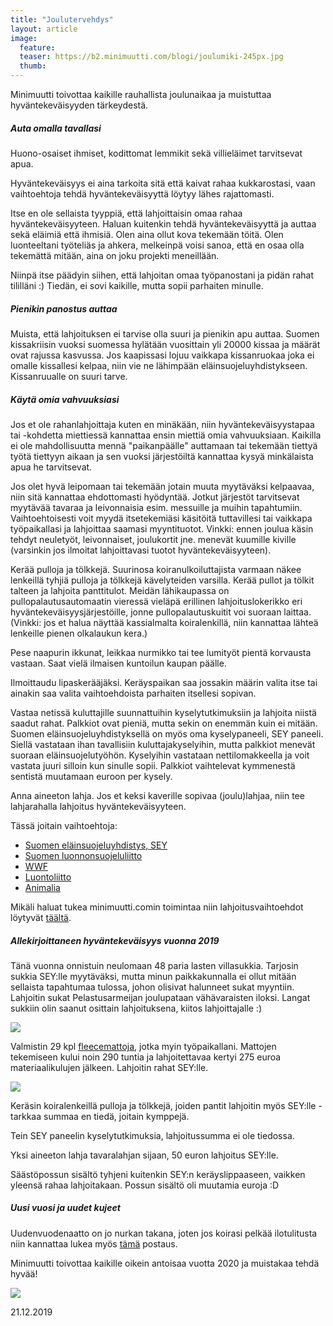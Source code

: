 ```yaml
---
title: "Joulutervehdys"
layout: article
image:
  feature:
  teaser: https://b2.minimuutti.com/blogi/joulumiki-245px.jpg
  thumb:
---
```


Minimuutti toivottaa kaikille rauhallista joulunaikaa ja muistuttaa hyväntekeväisyyden tärkeydestä.

##### Auta omalla tavallasi

Huono-osaiset ihmiset, kodittomat lemmikit sekä villieläimet tarvitsevat apua.

Hyväntekeväisyys ei aina tarkoita sitä että kaivat rahaa kukkarostasi, vaan vaihtoehtoja tehdä hyväntekeväisyyttä löytyy lähes rajattomasti.

Itse en ole sellaista tyyppiä, että lahjoittaisin omaa rahaa hyväntekeväisyyteen. Haluan kuitenkin tehdä hyväntekeväisyyttä ja auttaa sekä eläimiä että ihmisiä. Olen aina ollut kova tekemään töitä. Olen luonteeltani työteliäs ja ahkera, melkeinpä voisi sanoa, että en osaa olla tekemättä mitään, aina on joku projekti meneillään.

Niinpä itse päädyin siihen, että lahjoitan omaa työpanostani ja pidän rahat tililläni :) Tiedän, ei sovi kaikille, mutta sopii parhaiten minulle.

##### Pienikin panostus auttaa

Muista, että lahjoituksen ei tarvise olla suuri ja pienikin apu auttaa. Suomen kissakriisin vuoksi suomessa hylätään vuosittain yli 20000 kissaa ja määrät ovat rajussa kasvussa. Jos kaapissasi lojuu vaikkapa kissanruokaa joka ei omalle kissallesi kelpaa, niin vie ne lähimpään eläinsuojeluyhdistykseen. Kissanruualle on suuri tarve.

##### Käytä omia vahvuuksiasi

Jos et ole rahanlahjoittaja kuten en minäkään, niin hyväntekeväisyystapaa tai -kohdetta miettiessä kannattaa ensin miettiä omia vahvuuksiaan. Kaikilla ei ole mahdollisuutta mennä "paikanpäälle" auttamaan tai tekemään tiettyä työtä tiettyyn aikaan ja sen vuoksi järjestöiltä kannattaa kysyä minkälaista apua he tarvitsevat.

Jos olet hyvä leipomaan tai tekemään jotain muuta myytäväksi kelpaavaa, niin sitä kannattaa ehdottomasti hyödyntää. Jotkut järjestöt tarvitsevat myytävää tavaraa ja leivonnaisia esim. messuille ja muihin tapahtumiin. Vaihtoehtoisesti voit myydä itsetekemiäsi käsitöitä tuttavillesi tai vaikkapa työpaikallasi ja lahjoittaa saamasi myyntituotot. Vinkki: ennen joulua käsin tehdyt neuletyöt, leivonnaiset, joulukortit jne. menevät kuumille kiville (varsinkin jos ilmoitat lahjoittavasi tuotot hyväntekeväisyyteen).

Kerää pulloja ja tölkkejä. Suurinosa koiranulkoiluttajista varmaan näkee lenkeillä tyhjiä pulloja ja tölkkejä kävelyteiden varsilla. Kerää pullot ja tölkit talteen ja lahjoita panttitulot. Meidän lähikaupassa on pullopalautusautomaatin vieressä vieläpä erillinen lahjoituslokerikko eri hyväntekeväisyysjärjestöille, jonne pullopalautuskuitit voi suoraan laittaa. (Vinkki: jos et halua näyttää kassialmalta koiralenkillä, niin kannattaa lähteä lenkeille pienen olkalaukun kera.)

Pese naapurin ikkunat, leikkaa nurmikko tai tee lumityöt pientä korvausta vastaan. Saat vielä ilmaisen kuntoilun kaupan päälle.

Ilmoittaudu lipaskerääjäksi. Keräyspaikan saa jossakin määrin valita itse tai ainakin saa valita vaihtoehdoista parhaiten itsellesi sopivan.

Vastaa netissä kuluttajille suunnattuihin kyselytutkimuksiin ja lahjoita niistä saadut rahat. Palkkiot ovat pieniä, mutta sekin on enemmän kuin ei mitään. Suomen eläinsuojeluyhdistyksellä on myös oma kyselypaneeli, SEY paneeli. Siellä vastataan ihan tavallisiin kuluttajakyselyihin, mutta palkkiot menevät suoraan eläinsuojelutyöhön. Kyselyihin vastataan nettilomakkeella ja voit vastata juuri silloin kun sinulle sopii. Palkkiot vaihtelevat kymmenestä sentistä muutamaan euroon per kysely.

Anna aineeton lahja. Jos et keksi kaverille sopivaa (joulu)lahjaa, niin tee lahjarahalla lahjoitus hyväntekeväisyyteen.

Tässä joitain vaihtoehtoja:

* [Suomen eläinsuojeluyhdistys, SEY](https://www.sey.fi/lahjoitusverkkokauppa)
* [Suomen luonnonsuojeluliitto](https://www.sll.fi/tule-mukaan/lahjoita)
* [WWF](https://wwf.fi/lahjoita/tee-kertalahjoitus/)
* [Luontoliitto](http://www.luontoliitto.fi/luontoliitto/tue-toimintaamme-lahjoita)
* [Animalia](https://animalia.fi/lahjoita/)

Mikäli haluat tukea minimuutti.comin toimintaa niin lahjoitusvaihtoehdot löytyvät [täältä](https://minimuutti.com/info/).

##### Allekirjoittaneen hyväntekeväisyys vuonna 2019

Tänä vuonna onnistuin neulomaan 48 paria lasten villasukkia. Tarjosin sukkia SEY:lle myytäväksi, mutta minun paikkakunnalla ei ollut mitään sellaista tapahtumaa tulossa, johon olisivat halunneet sukat myyntiin. Lahjoitin sukat Pelastusarmeijan joulupataan vähävaraisten iloksi. Langat sukkiin olin saanut osittain lahjoituksena, kiitos lahjoittajalle :)

![](https://b2.minimuutti.com/blogi/DSC02790-800px.jpg)

Valmistin 29 kpl [fleecemattoja](https://minimuutti.com/aktivointi/fleecematto/), jotka myin työpaikallani. Mattojen tekemiseen kului noin 290 tuntia ja lahjoitettavaa kertyi 275 euroa materiaalikulujen jälkeen. Lahjoitin rahat SEY:lle.

![](https://b2.minimuutti.com/blogi/fleecematot-800px.jpg)

Keräsin koiralenkeillä pulloja ja tölkkejä, joiden pantit lahjoitin myös SEY:lle - tarkkaa summaa en tiedä, joitain kymppejä.

Tein SEY paneelin kyselytutkimuksia, lahjoitussumma ei ole tiedossa.

Yksi aineeton lahja tavaralahjan sijaan, 50 euron lahjoitus SEY:lle.

Säästöpossun sisältö tyhjeni kuitenkin SEY:n keräyslippaaseen, vaikken yleensä rahaa lahjoitakaan. Possun sisältö oli muutamia euroja :D

##### Uusi vuosi ja uudet kujeet

Uudenvuodenaatto on jo nurkan takana, joten jos koirasi pelkää ilotulitusta niin kannattaa lukea myös [tämä](https://minimuutti.com/blogi/uudenvuoden-ilotulitukset/) postaus.

Minimuutti toivottaa kaikille oikein antoisaa vuotta 2020 ja muistakaa tehdä hyvää!

![](https://b2.minimuutti.com/blogi/joulumiki-800px.jpg)

21.12.2019